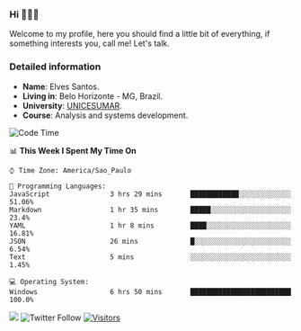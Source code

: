 


### Hi 🙋🏽‍♂️

Welcome to my profile, here you should find a little bit of everything, if something interests you, call me! Let's talk.

### Detailed information

* **Name**: Elves Santos.
* **Living in**: Belo Horizonte - MG, Brazil.
* **University**: [UNICESUMAR](https://venhaparaunicesumar.com.br/pos-graduacao).
* **Course**: Analysis and systems development.

<!--START_SECTION:waka-->
![Code Time](http://img.shields.io/badge/Code%20Time-12%20hrs%2016%20mins-blue)

📊 **This Week I Spent My Time On** 

```text
⌚︎ Time Zone: America/Sao_Paulo

💬 Programming Languages: 
JavaScript               3 hrs 29 mins       ████████████░░░░░░░░░░░░░   51.06% 
Markdown                 1 hr 35 mins        █████░░░░░░░░░░░░░░░░░░░░   23.4% 
YAML                     1 hr 8 mins         ████░░░░░░░░░░░░░░░░░░░░░   16.81% 
JSON                     26 mins             █░░░░░░░░░░░░░░░░░░░░░░░░   6.54% 
Text                     5 mins              ░░░░░░░░░░░░░░░░░░░░░░░░░   1.45%

💻 Operating System: 
Windows                  6 hrs 50 mins       █████████████████████████   100.0%

```


<!--END_SECTION:waka-->


<a href="https://www.linkedin.com/in/e1vescmd/"  target="_blank"><img src="https://img.shields.io/badge/-LinkedIn-%230077B5?style=for-the-badge&logo=linkedin&logoColor=white" target="_blank"></a>
![Twitter Follow](https://img.shields.io/twitter/follow/e1vescmd?color=00aced&label=Twitter&style=for-the-badge)
[![Visitors](https://api.visitorbadge.io/api/visitors?path=https%3A%2F%2Fgithub.com%2Fe1vescmd&labelColor=%23697689&countColor=%23d9e3f0)](https://visitorbadge.io/status?path=https%3A%2F%2Fgithub.com%2Fe1vescmd)
